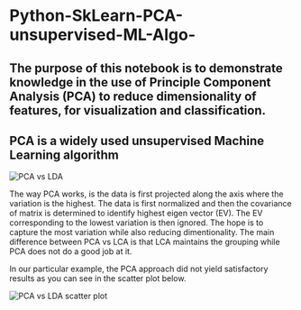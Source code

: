 # Python-SkLearn-PCA-unsupervised-ML-Algo-


## The purpose of this notebook is to demonstrate knowledge in the use of Principle Component Analysis (PCA) to reduce dimensionality of features, for visualization and classification.
## PCA is a widely used unsupervised Machine Learning algorithm 

![PCA vs LDA](https://user-images.githubusercontent.com/114509328/200872657-94ebbcca-55f6-4df2-b578-63e82ae2ece6.jpg)

The way PCA works, is the data is first projected along the axis where the variation is the highest. The data is first normalized and then the covariance of matrix is determined to identify highest eigen vector (EV). The EV corresponding to the lowest variation is then ignored. The hope is to capture the most variation while also reducing dimentionality. 
The main difference between PCA vs LCA is that LCA maintains the grouping while PCA does not do a good job at it.

In our particular example, the PCA approach did not yield satisfactory results as you can see in the scatter plot below.

![PCA vs LDA scatter plot](https://user-images.githubusercontent.com/114509328/200873081-3b32e7e7-9c25-47fc-ae34-d43376eb8cce.jpg)
